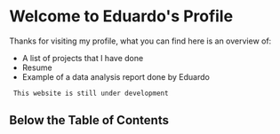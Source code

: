# Welcome to Eduardo's Profile

Thanks for visiting my profile, what you can find here is an overview of:

<ul> 
<li> A list of projects that I have done </li>
<li> Resume </li>
<li> Example of a data analysis report done by Eduardo </li>
</ul>

 ```{warning}
  This website is still under development
```

<h2> Below the Table of Contents </h2>

```{tableofcontents}
```
